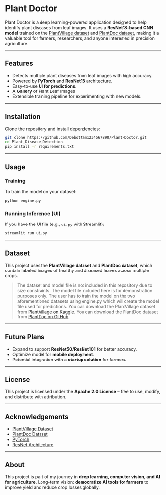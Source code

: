 # Plant Doctor

Plant Doctor is a deep learning-powered application designed to help identify plant diseases from leaf images.
It uses a **ResNet18-based CNN model** trained on the [PlantVillage dataset](https://www.tensorflow.org/datasets/catalog/plant_village) and [PlantDoc dataset](https://github.com/pratikkayal/PlantDoc-Dataset), making it a valuable tool for farmers, researchers, and anyone interested in precision agriculture.

---

## Features

* Detects multiple plant diseases from leaf images with high accuracy.
* Powered by **PyTorch** and **ResNet18** architecture.
* Easy-to-use **UI for predictions**.
* A **Gallery** of Plant Leaf Images
* Extensible training pipeline for experimenting with new models.

---

## Installation

Clone the repository and install dependencies:

```bash
git clone https://github.com/Debottam1234567890/Plant-Doctor.git
cd Plant_Disease_Detection
pip install -r requirements.txt
```

---

## Usage

### Training

To train the model on your dataset:

```bash
python engine.py
```

### Running Inference (UI)

If you have the UI file (e.g., `ui.py` with Streamlit):

```bash
streamlit run ui.py
```

---

## Dataset

This project uses the **PlantVillage dataset** and **PlantDoc dataset**, which contain labeled images of healthy and diseased leaves across multiple crops.

> The dataset and model file is not included in this repository due to size constraints. The model file included here is for demonstration purposes only. The user has to train the model on the two aforementioned datasets using engine.py which will create the model file used for predictions.
> You can download the PlantVillage dataset from [PlantVillage on Kaggle](https://www.kaggle.com/datasets/abdallahalidev/plantvillage-dataset).
> You can download the PlantDoc dataset from [PlantDoc on GitHub](https://github.com/pratikkayal/PlantDoc-Dataset)

---

## Future Plans

* Expand to support **ResNet50/ResNet101** for better accuracy.
* Optimize model for **mobile deployment**.
* Potential integration with a **startup solution** for farmers.

---

## License

This project is licensed under the **Apache 2.0 License** – free to use, modify, and distribute with attribution.

---

## Acknowledgements

* [PlantVillage Dataset](https://plantvillage.psu.edu/)
* [PlantDoc Dataset](https://github.com/pratikkayal/PlantDoc-Dataset)
* [PyTorch](https://pytorch.org/)
* [ResNet Architecture](https://arxiv.org/abs/1512.03385)

---

## About

This project is part of my journey in **deep learning, computer vision, and AI for agriculture**.
Long-term vision: **democratize AI tools for farmers** to improve yield and reduce crop losses globally.
